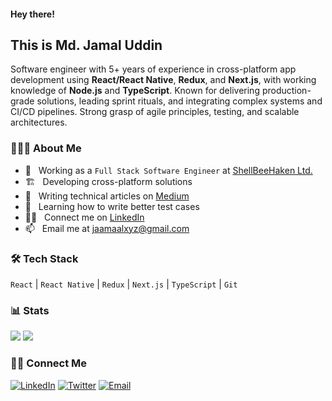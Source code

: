 #### Hey there!

## This is Md. Jamal Uddin

Software engineer with 5+ years of experience in cross-platform app development using __React/React Native__, __Redux__, and __Next.js__, with working knowledge of __Node.js__ and __TypeScript__. Known for delivering production-grade solutions, leading sprint rituals, and integrating complex systems and CI/CD pipelines. Strong grasp of agile principles, testing, and scalable architectures.

### 👨🏻‍💻 About Me

- 💼 &nbsp; Working as a `Full Stack Software Engineer` at [ShellBeeHaken Ltd.](https://shellbeehaken.com/)
- 🏗️ &nbsp; Developing cross-platform solutions
- 📝 &nbsp; Writing technical articles on [Medium](https://medium.com/@jaamaalxyz)
- 📖 &nbsp; Learning how to write better test cases
- 👨‍💻 &nbsp; Connect me on [LinkedIn](https://linkedin.com/in/jaamaalxyz/)
- 📫 &nbsp; Email me at [jaamaalxyz@gmail.com](mailto:jaamaalxyz@gmail.com)

### 🛠 Tech Stack

`React` | `React Native` | `Redux` | `Next.js` | `TypeScript` | `Git`

### 📊 Stats

[![](https://komarev.com/ghpvc/?username=jaamaalxyz&color=blue&label=Profile%20Views)](https://github.com/jaamaalxyz/jaamaalxyz)
[![](https://img.shields.io/github/followers/jaamaalxyz?label=GitHub%20Followers)](https://github.com/jaamaalxyz)

### 🤝🏻 Connect Me

<p>
<a href="https://www.linkedin.com/in/jaamaalxyz/"><img alt="LinkedIn" src="https://img.shields.io/badge/LinkedIn-gray?style=flat-square&logo=linkedin"></a>
<a href="https://twitter.com/jaamaalxyz" target="blank"><img alt="Twitter" src="https://img.shields.io/badge/twitter-gray?style=flat-square&logo=twitter"/></a>  
<a href="mailto:jaamaalxyz@gmail.com"><img alt="Email" src="https://img.shields.io/badge/Email-jaamaalxyz@gmail.com-blue?style=flat-square&logo=gmail"></a>
</p>
